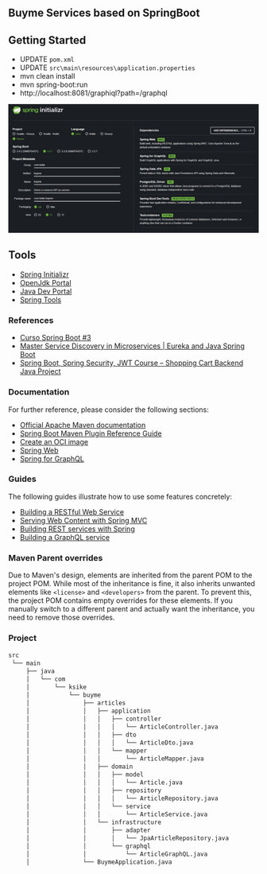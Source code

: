 ## Buyme Services based on SpringBoot

## Getting Started
- UPDATE `pom.xml`
- UPDATE `src\main\resources\application.properties`
- mvn clean install
- mvn spring-boot:run 
- http://localhost:8081/graphiql?path=/graphql


![screenshot](./docs/screenshot.jpg)

## Tools 
- [Spring Initializr](https://start.spring.io/)
- [OpenJdk Portal](https://jdk.java.net/)
- [Java Dev Portal](https://dev.java/)
- [Spring Tools](https://spring.io/tools)

### References 
- [Curso Spring Boot #3](https://www.youtube.com/watch?v=YbvZe1wDQqQ&list=PLyvsggKtwbLVOPuOGn9J1Ie9RD7r7LcWD&index=3)
- [Master Service Discovery in Microservices | Eureka and Java Spring Boot](https://www.youtube.com/watch?v=ecuEkmFs5Vk)
- [Spring Boot, Spring Security, JWT Course – Shopping Cart Backend Java Project](https://www.youtube.com/watch?v=oGhc5Z-WJSw)

### Documentation
For further reference, please consider the following sections:

* [Official Apache Maven documentation](https://maven.apache.org/guides/index.html)
* [Spring Boot Maven Plugin Reference Guide](https://docs.spring.io/spring-boot/3.3.7/maven-plugin)
* [Create an OCI image](https://docs.spring.io/spring-boot/3.3.7/maven-plugin/build-image.html)
* [Spring Web](https://docs.spring.io/spring-boot/3.3.7/reference/web/servlet.html)
* [Spring for GraphQL](https://docs.spring.io/spring-boot/3.3.7/reference/web/spring-graphql.html)

### Guides
The following guides illustrate how to use some features concretely:

* [Building a RESTful Web Service](https://spring.io/guides/gs/rest-service/)
* [Serving Web Content with Spring MVC](https://spring.io/guides/gs/serving-web-content/)
* [Building REST services with Spring](https://spring.io/guides/tutorials/rest/)
* [Building a GraphQL service](https://spring.io/guides/gs/graphql-server/)

### Maven Parent overrides

Due to Maven's design, elements are inherited from the parent POM to the project POM.
While most of the inheritance is fine, it also inherits unwanted elements like `<license>` and `<developers>` from the parent.
To prevent this, the project POM contains empty overrides for these elements.
If you manually switch to a different parent and actually want the inheritance, you need to remove those overrides.

### Project
```
src
 └── main
     ├── java
     │   └── com
     │       └── ksike
     │           └── buyme
     │               ├── articles
     │               │   ├── application
     │               │   │   ├── controller
     │               │   │   │   └── ArticleController.java
     │               │   │   ├── dto
     │               │   │   │   └── ArticleDto.java
     │               │   │   └── mapper
     │               │   │       └── ArticleMapper.java
     │               │   ├── domain
     │               │   │   ├── model
     │               │   │   │   └── Article.java
     │               │   │   ├── repository
     │               │   │   │   └── ArticleRepository.java
     │               │   │   └── service
     │               │   │       └── ArticleService.java
     │               │   └── infrastructure
     │               │       ├── adapter
     │               │       │   └── JpaArticleRepository.java
     │               │       └── graphql
     │               │           └── ArticleGraphQL.java
     │               └── BuymeApplication.java
```
